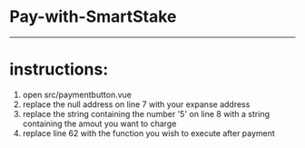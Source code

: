 # Pay-with-SmartStake

-----------------------------

# instructions:

1. open src/paymentbutton.vue
2. replace the null address on line 7 with your expanse address
3. replace the string containing the number '5' on line 8 with a string containing the amout you want to charge
4. replace line 62 with the function you wish to execute after payment
